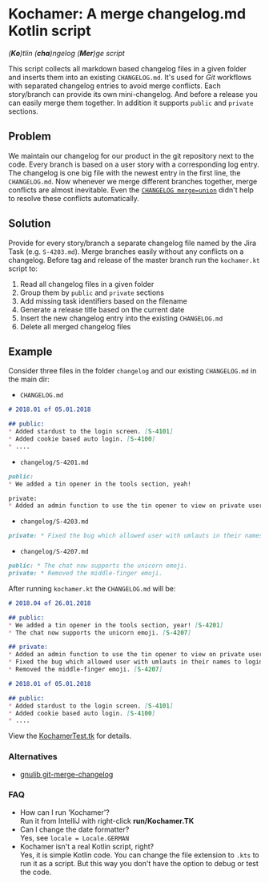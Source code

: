 # Kochamer: A merge changelog.md Kotlin script
_(**Ko**)tlin (**cha**)ngelog (**Mer**)ge script_

This script collects all markdown based changelog files in a given folder and inserts them into an existing `CHANGELOG.md`.
It's used for _Git_ workflows with separated changelog entries to avoid merge conflicts.
Each story/branch can provide its own mini-changelog. And before a release you can easily merge them together.
In addition it supports `public` and `private` sections.

## Problem
We maintain our changelog for our product in the git repository next to the code.
Every branch is based on a user story with a corresponding log entry.
The changelog is one big file with the newest entry in the first line, the `CHANGELOG.md`.
Now whenever we merge different branches together, merge conflicts are almost inevitable.
Even the [`CHANGELOG merge=union`](https://about.gitlab.com/2015/02/10/gitlab-reduced-merge-conflicts-by-90-percent-with-changelog-placeholders/)
didn't help to resolve these conflicts automatically.

## Solution
Provide for every story/branch a separate changelog file named by the Jira Task (e.g. `S-4203.md`).
Merge branches easily without any conflicts on a changelog.
Before tag and release of the master branch run the `kochamer.kt` script to:

1. Read all changelog files in a given folder
2. Group them by `public` and `private` sections
3. Add missing task identifiers based on the filename
4. Generate a release title based on the current date
5. Insert the new changelog entry into the existing `CHANGELOG.md`
6. Delete all merged changelog files

## Example
Consider three files in the folder `changelog` and our existing `CHANGELOG.md` in the main dir:

* `CHANGELOG.md`
``` markdown
# 2018.01 of 05.01.2018

## public:
* Added stardust to the login screen. [S-4101]
* Added cookie based auto login. [S-4100]
* ....
```

* `changelog/S-4201.md`
``` markdown
public:
* We added a tin opener in the tools section, yeah!

private:
* Added an admin function to use the tin opener to view on private user data. 
```
* `changelog/S-4203.md`
``` markdown
private: * Fixed the bug which allowed user with umlauts in their names to login without password. 
```
* `changelog/S-4207.md`
``` markdown
public: * The chat now supports the unicorn emoji.
private: * Removed the middle-finger emoji. 
```

After running `kochamer.kt` the `CHANGELOG.md` will be:
``` markdown
# 2018.04 of 26.01.2018

## public:
* We added a tin opener in the tools section, year! [S-4201]
* The chat now supports the unicorn emoji. [S-4207]

## private:
* Added an admin function to use the tin opener to view on private user data. [S-4203]
* Fixed the bug which allowed user with umlauts in their names to login without password. [S-4203]
* Removed the middle-finger emoji. [S-4207]

# 2018.01 of 05.01.2018

## public:
* Added stardust to the login screen. [S-4101]
* Added cookie based auto login. [S-4100]
* ....
```

View the [KochamerTest.tk](src/KochamerTest.tk) for details.

### Alternatives
* [gnulib git-merge-changelog](https://gnu.wildebeest.org/blog/mjw/2012/03/16/automagically-merging-changelog-files-with-mercurial-or-git/)

### FAQ
* How can I run 'Kochamer'?  
  Run it from IntelliJ with right-click __run/Kochamer.TK__
* Can I change the date formatter?  
  Yes, see  `locale = Locale.GERMAN`
* Kochamer isn't a real Kotlin script, right?  
  Yes, it is simple Kotlin code. You can change the file extension to `.kts` to run it as a script.
  But this way you don't have the option to debug or test the code.


